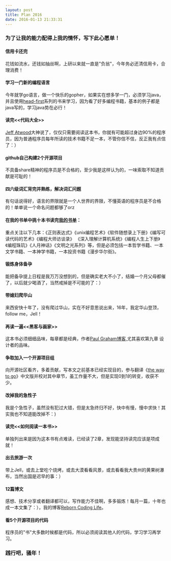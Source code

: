 ```yaml
---
layout: post
title: Plan 2016
date: 2016-01-13 21:33:31
---
```


### 为了让我的能力配得上我的情怀，写下此心愿单！

#### 信用卡还完

花钱如流水，还钱如抽丝啊，上研以来就一直是"负翁"，今年务必还清信用卡，合理消费！

#### 学习一门新的编程语言

今年就学go语言，做一个快乐的gopher，如果实在想多学一门，必须学习java，并且使用[head-first](http://shop.oreilly.com/category/series/head-first.do)系列的书来学习，因为看了好多编程书籍，基本的例子都是java写的，学习java势在必行！

#### 读完<<代码大全>>

[Jeff Atwood](http://blog.codinghorror.com/)大神说了，仅仅只需要阅读这本书，你就有可能超过身边90%的程序员，因为普通程序员每年所读的技术书籍不足一本，不管你信不信，反正我有点信了：）

#### github自己构建2个开源项目

不具备share精神的程序员是不合格的，至少我是这样认为的，一味索取不知道贡献是可耻的！

#### 四六级词汇背完并熟练，解决词汇问题

有句话说得好，语言的界限就是一个人世界的界限，不懂英语的程序员是不合格的！单单说一个命名问题都够了orz

#### 在我的书单中挑十本书读完[我的书单](https://github.com/songleo/songleo.github.io/blob/master/_posts%2F2016-01-30-my-book-list.md)：

重点关注以下几本：《正则表达式》《unix编程艺术》《软件随想录上下册》《编写可读代码的艺术》《编程大师访谈录》 《深入理解计算机系统》《编程人生上下册》《编程珠玑》《人月神话》《文明之光系列》等，但是必须包括一本哲学书籍、一本文学书籍、一本神学书籍，一本投资书籍《漫步华尔街》。

#### 锻炼身体备孕

能把备孕提上日程是我万万没想到的，但是确实老大不小了，结婚一个月父母都催了，以后就少喝酒了，当然戒掉是不可能的了：）

#### 带媳妇爬华山

来西安快十年了，没有爬过华山，实在不好意思说出来，16年，我定华山登顶，follow me，Jell！

#### 再读一遍<<黑客与画家>>

这本书必须细细品味，每章都是经典，作者[Paul Graham博客](http://paulgraham.com/articles.html),尤其喜欢第九章 设计者的品味。

#### 争取加入一个开源项目组

向开源社区看齐，多着贡献，写本文之前基本已经实现目的，参与翻译《[the way to go](https://github.com/Unknwon/the-way-to-go_ZH_CN)》中文版并校对其中章节，虽工作量不大，但是实现0到1的转变，收获不少。

#### 改掉我的急性子

我是个急性子，虽然没有犯过大错，但是太急终归不好，快中有慢，慢中求快！其实我也不知道能改掉不：)

#### 读完<<如何阅读一本书>>

单独列出来是因为这本书有点难读，已经读了2章，发现能坚持读完应该是项成就！

#### 出去旅游一次

带上Jell，或去上堂吃个烧烤，或去大漠看看风景，或去看看我大贵州的黄果树瀑布，当然出国是迟早的事：）

#### 12篇博文

感想、技术分享或者翻译都可以，写作能力不佳啊，多多锻炼！每月一篇，十年也成一本文集了：），我的博客[Reborn Coding Life](http://songleo.github.io/)。

#### 看5个开源项目的代码

程序员的"书"大多数时候都是代码，所以必须阅读其他人的代码，学习学习再学习。

### 践行吧，骚年！



